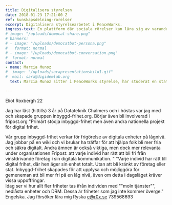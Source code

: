 ```yaml
---
title: Digitalisera styrelsen
date: 2018-01-23 17:21:00 Z
ref: kunskapsdelning-rorelser
excerpt: Digitalisera styrelsearbetet i PeaceWorks.
ingress-text: En plattform där sociala rörelser kan lära sig av varandra och sprida kunskap.
# image: "/uploads/democat-share.png"
# banners:
# - image: "/uploads/democatbot-persona.png"
#   format: normal
# - image: "/uploads/democatbot-conversation.png"
#  format: normal
contact:
- name: Marcia Munoz
#  image: "/uploads/sarapresentationsbild1.gif"
#  mail: sara@digidemlab.org
  text: Marcia Munoz sitter i PeaceWorks styrelse, har studerat en statsvetenskaplig utbildning och mångårigt engagemang i olika ideella organisationer.

---
```


Eliot Roxbergh	22		

Jag har läst (hittills) 3 år på Datateknik Chalmers och i höstas var jag med och skapade gruppen inbyggd-frihet.org. Börjar även bli involverad i fripost.org	"Primärt stödja inbyggd-frihet men även andra nationella projekt för digital frihet.

Vår grupp inbyggd-frihet verkar för frigörelse av digitala enheter på lågnivå. Jag jobbar på en wiki och vi brukar ha träffar för att hjälpa folk bli mer fria och säkra digitalt. Andra ämnen är också viktiga, men dock mer relevanta under organisationen Fripost: att varje individ har rätt att bli fri från vinstdrivande företag i sin digitala kommunikation. "	"Varje individ har rätt till digital frihet, där hen äger sin enhet totalt. Utan att bli kränkt av företag eller stat. Inbyggd-frihet skapades för att upplysa och möjliggöra för gemeneman att bli mer fri på en låg nivå, även om detta i dagsläget kräver vissa uppoffringar.  
Idag ser vi hur allt fler friheter tas ifrån individen med ""moln tjänster"", nedlåsta enheter och DRM. Dessa är friheter som jag inte kommer överge."	Engelska. Jag försöker lära mig Ryska	e@r0x.se	739568693
